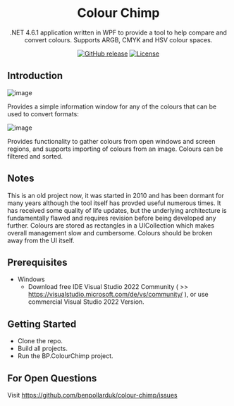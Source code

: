 <div align="center">

# Colour Chimp

.NET 4.6.1 application written in WPF to provide a tool to help compare and convert colours. Supports ARGB, CMYK and HSV colour spaces.

[![GitHub release](https://img.shields.io/github/release/benpollarduk/colour-chimp.svg)](https://github.com/benpollarduk/colour-chimp/releases)
[![License](https://img.shields.io/github/license/benpollarduk/colour-chimp.svg)](https://opensource.org/licenses/MIT)

</div>

## Introduction 
![image](https://user-images.githubusercontent.com/129943363/230964979-3f6590a9-3b8e-4241-b57e-0b8480750f02.png)

Provides a simple information window for any of the colours that can be used to convert formats:

![image](https://user-images.githubusercontent.com/129943363/230965244-60db7d3c-c951-429e-829c-370f47d06928.png)

Provides functionality to gather colours from open windows and screen regions, and supports importing of colours from an image. Colours can be filtered and sorted.

## Notes
This is an old project now, it was started in 2010 and has been dormant for many years although the tool itself has provded useful numerous times. It has received some quality of life updates, but the underlying architecture is fundamentally flawed and requires revision before being developed any further. Colours are stored as rectangles in a UICollection which makes overall management slow and cumbersome. Colours should be broken away from the UI itself.

## Prerequisites
 * Windows
   * Download free IDE Visual Studio 2022 Community ( >> https://visualstudio.microsoft.com/de/vs/community/ ), or use commercial Visual Studio 2022 Version.

## Getting Started
 * Clone the repo.
 * Build all projects.
 * Run the BP.ColourChimp project.

## For Open Questions
Visit https://github.com/benpollarduk/colour-chimp/issues
